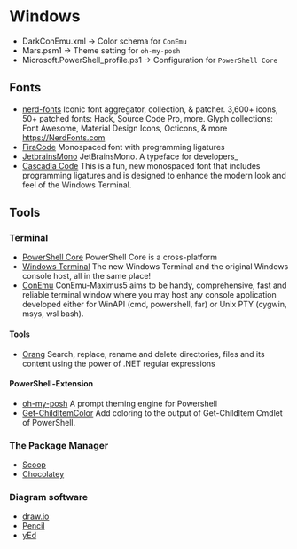 # Windows

- DarkConEmu.xml -> Color schema for `ConEmu`
- Mars.psm1 -> Theme setting for `oh-my-posh`
- Microsoft.PowerShell_profile.ps1 -> Configuration for `PowerShell Core`

## Fonts

- [nerd-fonts](https://github.com/ryanoasis/nerd-fonts) Iconic font aggregator, collection, & patcher. 3,600+ icons, 50+ patched fonts: Hack, Source Code Pro, more. Glyph collections: Font Awesome, Material Design Icons, Octicons, & more https://NerdFonts.com
- [FiraCode](https://github.com/tonsky/FiraCode) Monospaced font with programming ligatures
- [JetbrainsMono](https://www.jetbrains.com/lp/mono/) JetBrainsMono. A typeface for developers_
- [Cascadia Code](https://github.com/microsoft/cascadia-code) This is a fun, new monospaced font that includes programming ligatures and is designed to enhance the modern look and feel of the Windows Terminal.

## Tools

### Terminal

- [PowerShell Core](https://github.com/PowerShell/PowerShell) PowerShell Core is a cross-platform
- [Windows Terminal](https://github.com/microsoft/terminal) The new Windows Terminal and the original Windows console host, all in the same place!
- [ConEmu](https://conemu.github.io/) ConEmu-Maximus5 aims to be handy, comprehensive, fast and reliable terminal window where you may host any console application developed either for WinAPI (cmd, powershell, far) or Unix PTY (cygwin, msys, wsl bash).

#### Tools

- [Orang](https://github.com/JosefPihrt/Orang) Search, replace, rename and delete directories, files and its content using the power of .NET regular expressions

#### PowerShell-Extension

- [oh-my-posh](https://github.com/JanDeDobbeleer/oh-my-posh) A prompt theming engine for Powershell
- [Get-ChildItemColor](https://github.com/joonro/Get-ChildItemColor) Add coloring to the output of Get-ChildItem Cmdlet of PowerShell.

### The Package Manager

- [Scoop](https://scoop.sh/)
- [Chocolatey](https://chocolatey.org/)

### Diagram software

- [draw.io](https://www.draw.io/)
- [Pencil](https://pencil.evolus.vn/)
- [yEd](https://www.yworks.com/products/yed)
